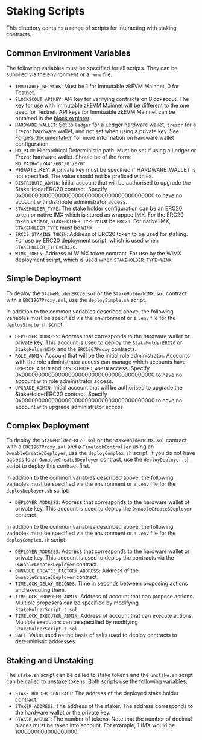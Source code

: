# Staking Scripts

This directory contains a range of scripts for interacting with staking contracts. 

## Common Environment Variables

The following variables must be specified for all scripts. They can be supplied via the environment or a `.env` file.

* `IMMUTABLE_NETWORK`: Must be 1 for Immutable zkEVM Mainnet, 0 for Testnet.
* `BLOCKSCOUT_APIKEY`: API key for verifying contracts on Blockscout. The key for use with Immutable zkEVM Mainnet will be different to the one used for Testnet. API keys for Immtuable zkEVM Mainnet can be obtained in the [block explorer](https://explorer.immutable.com/account/api-key).
* `HARDWARE_WALLET`: Set to `ledger` for a Ledger hardware wallet, `trezor` for a Trezor hardware wallet, and not set when using a private key. See [Forge's documentation](https://book.getfoundry.sh/reference/forge/forge-script#wallet-options---hardware-wallet) for more information on hardware wallet configuration.
* `HD_PATH`: Hierarchical Deterministic path. Must be set if using a Ledger or Trezor hardware wallet. Should be of the form: `HD_PATH="m/44'/60'/0'/0/0"`.
* PRIVATE_KEY: A private key must be specified if HARDWARE_WALLET is not specified. The value should not be prefixed with `0x`. 
* `DISTRIBUTE_ADMIN`: Initial account that will be authorised to upgrade the StakeHolderERC20 contract. Specify 0x0000000000000000000000000000000000000000 to have no account with distribute administrator access.
* `STAKEHOLDER_TYPE`: The stake holder configuration can be an ERC20 token or native IMX which is stored as wrapped IMX. For the ERC20 token variant, `STAKEHOLDER_TYPE` must be `ERC20`. For native IMX, `STAKEHOLDER_TYPE` must be `WIMX`.
* `ERC20_STAKING_TOKEN`: Address of ERC20 token to be used for staking. For use by ERC20 deployment script, which is used when `STAKEHOLDER_TYPE`=`ERC20`.
* `WIMX_TOKEN`: Address of WIMX token contract. For use by the WIMX deployment scirpt, which is used when `STAKEHOLDER_TYPE`=`WIMX`.



## Simple Deployment

To deploy the `StakeHolderERC20.sol` or the `StakeHolderWIMX.sol` contract with a `ERC1967Proxy.sol`, use the `deploySimple.sh` script.

In addition to the common variables described above, the following variables must be specified via the environment or a `.env` file for the `deploySimple.sh` script:

* `DEPLOYER_ADDRESS`: Address that corresponds to the hardware wallet or private key. This account is used to deploy the `StakeHolderERC20` or `StakeHolderWIMX` and the `ERC1967Proxy` contracts.
* `ROLE_ADMIN`: Account that will be the initial role administrator. Accounts with the role administrator access can manage which accounts have `UPGRADE_ADMIN` and `DISTRIBUTED_ADMIN` access. Specify 0x0000000000000000000000000000000000000000 to have no account with role administrator access.
* `UPGRADE_ADMIN`: Initial account that will be authorised to upgrade the StakeHolderERC20 contract. Specify 0x0000000000000000000000000000000000000000 to have no account with upgrade administrator access.

## Complex Deployment

To deploy the `StakeHolderERC20.sol` or the `StakeHolderWIMX.sol` contract with a `ERC1967Proxy.sol` and a `TimelockController` using an `OwnableCreate3Deployer`, use the `deployComplex.sh` script. If you do not have access to an `OwnableCreate3Deployer` contract, use the `deployDeployer.sh` script to deploy this contract first.

In addition to the common variables described above, the following variables must be specified via the environment or a `.env` file for the `deployDeployer.sh` script:

* `DEPLOYER_ADDRESS`: Address that corresponds to the hardware wallet of private key. This account is used to deploy the `OwnableCreate3Deployer` contract.

In addition to the common variables described above, the following variables must be specified via the environment or a `.env` file for the `deployComplex.sh` script:

* `DEPLOYER_ADDRESS`: Address that corresponds to the hardware wallet or private key. This account is used to deploy the contracts via the `OwnableCreate3Deployer` contract.
* `OWNABLE_CREATE3_FACTORY_ADDRESS`: Address of the `OwnableCreate3Deployer` contract.
* `TIMELOCK_DELAY_SECONDS`: Time in seconds between proposing actions and executing them.
* `TIMELOCK_PROPOSER_ADMIN`: Address of account that can propose actions. Multiple proposers can be specified by modifying `StakeHolderScript.t.sol`.
* `TIMELOCK_EXECUTOR_ADMIN`: Address of account that can execute actions. Multiple executors can be specified by modifying `StakeHolderScript.t.sol`.
* `SALT`: Value used as the basis of salts used to deploy contracts to deterministic addresses. 

## Staking and Unstaking

The `stake.sh` script can be called to stake tokens and the `unstake.sh` script can be called to unstake tokens. Both scripts use the following variables:

* `STAKE_HOLDER_CONTRACT`: The address of the deployed stake holder contract.
* `STAKER_ADDRESS`: The address of the staker. The address corresponds to the hardware wallet or the private key. 
* `STAKER_AMOUNT`: The number of tokens. Note that the number of decimal places must be taken into account. For example, 1 IMX would be 1000000000000000000.
